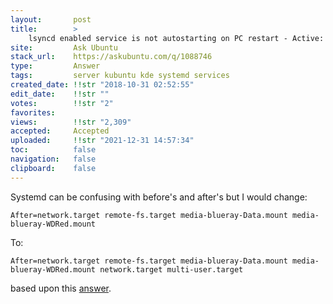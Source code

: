 ```yaml
---
layout:       post
title:        >
    lsyncd enabled service is not autostarting on PC restart - Active: inactive (dead)
site:         Ask Ubuntu
stack_url:    https://askubuntu.com/q/1088746
type:         Answer
tags:         server kubuntu kde systemd services
created_date: !!str "2018-10-31 02:52:55"
edit_date:    !!str ""
votes:        !!str "2"
favorites:    
views:        !!str "2,309"
accepted:     Accepted
uploaded:     !!str "2021-12-31 14:57:34"
toc:          false
navigation:   false
clipboard:    false
---
```


Systemd can be confusing with before's and after's but I would change:

``` 
After=network.target remote-fs.target media-blueray-Data.mount media-blueray-WDRed.mount

```

To:

``` 
After=network.target remote-fs.target media-blueray-Data.mount media-blueray-WDRed.mount network.target multi-user.target

```

based upon this [answer][1].


  [1]: https://github.com/google/cloud-print-connector/issues/140
